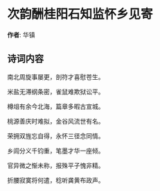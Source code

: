 # 次韵酬桂阳石知监怀乡见寄

**作者**: 华镇

## 诗词内容

南北周旋事屡更，剖符才喜慰苍生。

米盐无滞纲条密，雀鼠难欺狱讼平。

樽俎有余今北海，篇章多暇古宣城。

桃源善庆时难拟，金谷风流世有名。

荣拥双旌忘自得，永怀三径念同情。

乡闾分义千钧重，笔墨才华一座倾。

官异微之惭未称，报殊平子愧非精。

折腰寂寞将何遣，稔听龚黄布政声。

